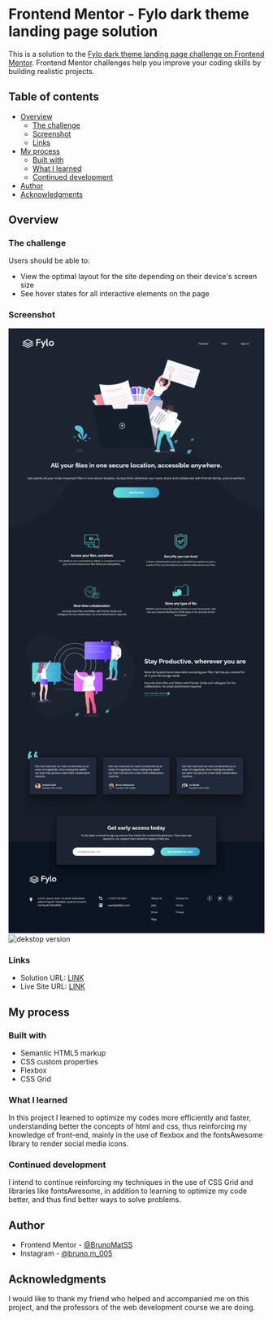 # Frontend Mentor - Fylo dark theme landing page solution

This is a solution to the [Fylo dark theme landing page challenge on Frontend Mentor](https://www.frontendmentor.io/challenges/fylo-dark-theme-landing-page-5ca5f2d21e82137ec91a50fd). Frontend Mentor challenges help you improve your coding skills by building realistic projects. 

## Table of contents

- [Overview](#overview)
  - [The challenge](#the-challenge)
  - [Screenshot](#screenshot)
  - [Links](#links)
- [My process](#my-process)
  - [Built with](#built-with)
  - [What I learned](#what-i-learned)
  - [Continued development](#continued-development)
  <!-- - [Useful resources](#useful-resources) -->
- [Author](#author)
- [Acknowledgments](#acknowledgments)

<!-- **Note: Delete this note and update the table of contents based on what sections you keep.** -->

## Overview

### The challenge

Users should be able to:

- View the optimal layout for the site depending on their device's screen size
- See hover states for all interactive elements on the page

### Screenshot

<img src="../design_prova/screenshot_Fylo_Dark.png" alt="dekstop version" width="600"/>
<img src="../design_prova/screenshot_Fylo_Dark_Mobile.png" alt="dekstop version" width="113.2" />

<!-- Add a screenshot of your solution. The easiest way to do this is to use Firefox to view your project, right-click the page and select "Take a Screenshot". You can choose either a full-height screenshot or a cropped one based on how long the page is. If it's very long, it might be best to crop it.

Alternatively, you can use a tool like [FireShot](https://getfireshot.com/) to take the screenshot. FireShot has a free option, so you don't need to purchase it. 

Then crop/optimize/edit your image however you like, add it to your project, and update the file path in the image above. -->

<!-- **Note: Delete this note and the paragraphs above when you add your screenshot. If you prefer not to add a screenshot, feel free to remove this entire section.** -->

### Links

- Solution URL: [LINK](https://github.com/BrunoMatSS/Fylo-dark-theme-landing-page-master)
- Live Site URL: [LINK](https://brunomatss.github.io/Fylo-dark-theme-landing-page-master/)

## My process

### Built with

- Semantic HTML5 markup
- CSS custom properties
- Flexbox
- CSS Grid
<!-- - Mobile-first workflow
- [React](https://reactjs.org/) - JS library
- [Next.js](https://nextjs.org/) - React framework
- [Styled Components](https://styled-components.com/) - For styles -->

<!-- **Note: These are just examples. Delete this note and replace the list above with your own choices** -->

### What I learned

In this project I learned to optimize my codes more efficiently and faster, understanding better the concepts of html and css, thus reinforcing my knowledge of front-end, mainly in the use of flexbox and the fontsAwesome library to render social media icons.


<!-- If you want more help with writing markdown, we'd recommend checking out [The Markdown Guide](https://www.markdownguide.org/) to learn more. -->

<!-- **Note: Delete this note and the content within this section and replace with your own learnings.** -->

### Continued development

I intend to continue reinforcing my techniques in the use of CSS Grid and libraries like fontsAwesome, in addition to learning to optimize my code better, and thus find better ways to solve problems.


<!-- **Note: Delete this note and the content within this section and replace with your own plans for continued development.** -->

<!-- ### Useful resources

- [Example resource 1](https://www.example.com) - This helped me for XYZ reason. I really liked this pattern and will use it going forward.
- [Example resource 2](https://www.example.com) - This is an amazing article which helped me finally understand XYZ. I'd recommend it to anyone still learning this concept. -->

<!-- **Note: Delete this note and replace the list above with resources that helped you during the challenge. These could come in handy for anyone viewing your solution or for yourself when you look back on this project in the future.** -->

## Author

<!-- - Website - [](https://www.your-site.com) -->
- Frontend Mentor - [@BrunoMatSS](https://www.frontendmentor.io/profile/BrunoMatSS)
- Instagram - [@bruno.m_005](https://www.instagram.com/bruno.m_005/)

<!-- **Note: Delete this note and add/remove/edit lines above based on what links you'd like to share.** -->

## Acknowledgments

I would like to thank my friend who helped and accompanied me on this project, and the professors of the web development course we are doing.

<!-- **Note: Delete this note and edit this section's content as necessary. If you completed this challenge by yourself, feel free to delete this section entirely.** -->
